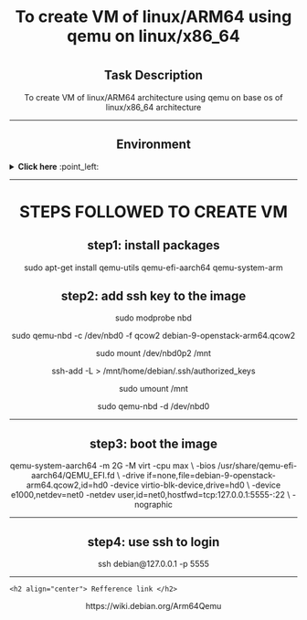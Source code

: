 <h1 align="center">  To create  VM  of   linux/ARM64    using qemu  on  linux/x86_64<h1>
 
 

<h2 align="center"> Task Description </h2>

<p align="center" > To create  VM  of   linux/ARM64 architecture   using qemu  on  base os of linux/x86_64 architecture</p>
 
------
 
 <h2 align="center"> Environment</h2>
   <details close="close"> 
    <summary><b> Click here</b> :point_left:</summary>

  <ul>
  <li>Host OS version: NAME="Ubuntu"</li>
  <li>VERSION="20.04.2 LTS (Focal Fossa)" </li>
  <li>ARchitecture:x86_64</li>
  <li>RAM : 8GB</li>
  <li> Disk available.. : 589 GB </li>
    </ul>
  </details>

 -----------
 
<h1 align="center"> STEPS FOLLOWED TO CREATE  VM</h1>
 
 <h2 align="center"> step1: install packages</h2>

 <p align="center">  sudo apt-get install qemu-utils qemu-efi-aarch64 qemu-system-arm  </p >
  
 
 
  <h2 align="center"> step2: add ssh key to the image</h2>

 <p align="center"> sudo modprobe nbd </p>
<p align="center"> sudo qemu-nbd  -c /dev/nbd0  -f qcow2 debian-9-openstack-arm64.qcow2 </p>
<p align="center"> sudo mount /dev/nbd0p2 /mnt </p>
<p align="center"> ssh-add -L > /mnt/home/debian/.ssh/authorized_keys </p>
<p align="center"> sudo umount /mnt </p>
<p align="center">sudo qemu-nbd -d /dev/nbd0 </p>
 
 -------
 
  <h2 align="center"> step3: boot the image</h2>

 <p align="center"> qemu-system-aarch64 -m 2G -M virt -cpu max \
  -bios /usr/share/qemu-efi-aarch64/QEMU_EFI.fd \
  -drive if=none,file=debian-9-openstack-arm64.qcow2,id=hd0 -device virtio-blk-device,drive=hd0 \
  -device e1000,netdev=net0 -netdev user,id=net0,hostfwd=tcp:127.0.0.1:5555-:22 \
  -nographic </p >
  
 ---------
 
  <h2 align="center"> step4: use ssh to login </h2>

 <p align="center">  ssh debian@127.0.0.1 -p 5555  </p >
 
 -----
  
    <h2 align="center"> Refference link </h2>
 
  <p align="center">  https://wiki.debian.org/Arm64Qemu </p >

 
 

 
  




